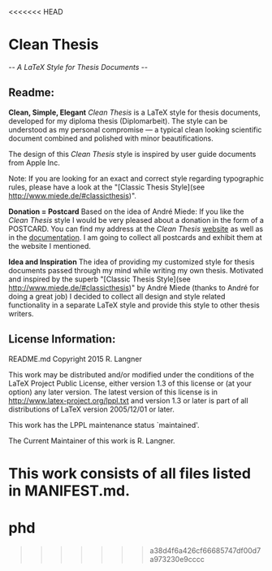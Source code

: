 <<<<<<< HEAD
# Clean Thesis
*-- A LaTeX Style for Thesis Documents --*

## Readme:

**Clean, Simple, Elegant**
*Clean Thesis* is a LaTeX style for thesis documents, developed for my diploma thesis (Diplomarbeit). The style can be understood as my personal compromise — a typical clean looking scientific document combined and polished with minor beautifications.

The design of this *Clean Thesis* style is inspired by user guide documents from Apple Inc.

Note: If you are looking for an exact and correct style regarding typographic rules, please have a look at the "[Classic Thesis Style](see http://www.miede.de/#classicthesis)".

**Donation = Postcard**
Based on the idea of André Miede: If you like the *Clean Thesis* style I would be very pleased about a donation in the form of a POSTCARD. You can find my address at the *Clean Thesis* [website](http://cleanthesis.der-ric.de/) as well as in the [documentation](Clean-Thesis.pdf). I am going to collect all postcards and exhibit them at the website I mentioned.

**Idea and Inspiration**
The idea of providing my customized style for thesis documents passed through my mind while writing my own thesis. Motivated and inspired by the superb "[Classic Thesis Style](see http://www.miede.de/#classicthesis)" by André Miede (thanks to André for doing a great job) I decided to collect all design and style related functionality in a separate LaTeX style and provide this style to other thesis writers.

## License Information:

README.md
Copyright 2015 R. Langner

This work may be distributed and/or modified under the
conditions of the LaTeX Project Public License, either version 1.3
of this license or (at your option) any later version.
The latest version of this license is in
  http://www.latex-project.org/lppl.txt
and version 1.3 or later is part of all distributions of LaTeX
version 2005/12/01 or later.

This work has the LPPL maintenance status `maintained'.

The Current Maintainer of this work is R. Langner.

This work consists of all files listed in MANIFEST.md.
=======
# phd
>>>>>>> a38d4f6a426cf66685747df00d7a973230e9cccc
